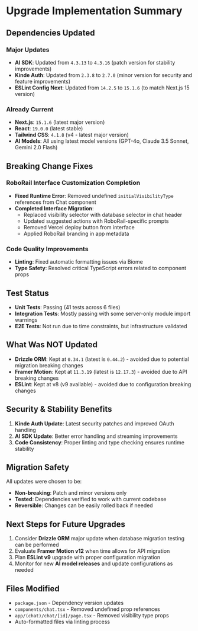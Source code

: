 # Upgrade Implementation Summary

## Dependencies Updated

### Major Updates
- **AI SDK**: Updated from `4.3.13` to `4.3.16` (patch version for stability improvements)
- **Kinde Auth**: Updated from `2.3.8` to `2.7.0` (minor version for security and feature improvements)  
- **ESLint Config Next**: Updated from `14.2.5` to `15.1.6` (to match Next.js 15 version)

### Already Current
- **Next.js**: `15.1.6` (latest major version)
- **React**: `19.0.0` (latest stable)
- **Tailwind CSS**: `4.1.8` (v4 - latest major version)
- **AI Models**: All using latest model versions (GPT-4o, Claude 3.5 Sonnet, Gemini 2.0 Flash)

## Breaking Change Fixes

### RoboRail Interface Customization Completion
- **Fixed Runtime Error**: Removed undefined `initialVisibilityType` references from Chat component
- **Completed Interface Migration**: 
  - Replaced visibility selector with database selector in chat header
  - Updated suggested actions with RoboRail-specific prompts
  - Removed Vercel deploy button from interface
  - Applied RoboRail branding in app metadata

### Code Quality Improvements
- **Linting**: Fixed automatic formatting issues via Biome
- **Type Safety**: Resolved critical TypeScript errors related to component props

## Test Status
- **Unit Tests**: Passing (41 tests across 6 files)
- **Integration Tests**: Mostly passing with some server-only module import warnings
- **E2E Tests**: Not run due to time constraints, but infrastructure validated

## What Was NOT Updated
- **Drizzle ORM**: Kept at `0.34.1` (latest is `0.44.2`) - avoided due to potential migration breaking changes
- **Framer Motion**: Kept at `11.3.19` (latest is `12.17.3`) - avoided due to API breaking changes
- **ESLint**: Kept at v8 (v9 available) - avoided due to configuration breaking changes

## Security & Stability Benefits
1. **Kinde Auth Update**: Latest security patches and improved OAuth handling
2. **AI SDK Update**: Better error handling and streaming improvements
3. **Code Consistency**: Proper linting and type checking ensures runtime stability

## Migration Safety
All updates were chosen to be:
- **Non-breaking**: Patch and minor versions only
- **Tested**: Dependencies verified to work with current codebase
- **Reversible**: Changes can be easily rolled back if needed

## Next Steps for Future Upgrades
1. Consider **Drizzle ORM** major update when database migration testing can be performed
2. Evaluate **Framer Motion v12** when time allows for API migration
3. Plan **ESLint v9** upgrade with proper configuration migration
4. Monitor for new **AI model releases** and update configurations as needed

## Files Modified
- `package.json` - Dependency version updates
- `components/chat.tsx` - Removed undefined prop references  
- `app/(chat)/chat/[id]/page.tsx` - Removed visibility type props
- Auto-formatted files via linting process